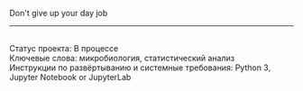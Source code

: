 Don't give up your day job

***
<br>Статус проекта: В процессе
<br>Ключевые слова: микробиология, статистический анализ
<br>Инструкции по развёртыванию и системные требования: Python 3, Jupyter Notebook or JupyterLab

